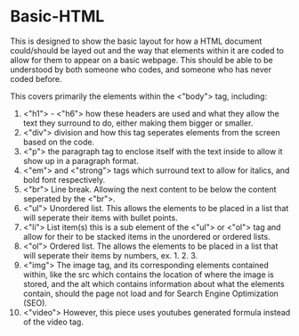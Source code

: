 # Basic-HTML

This is designed to show the basic layout for how a HTML document could/should be layed out and the way that elements within it are coded to allow for them to appear on a basic webpage. This should be able to be understood by both someone who codes, and someone who has never coded before. 

This covers primarily the elements within the <"body"> tag, including:
1. <"h1"> - <"h6"> how these headers are used and what they allow the text they surround to do, either making them bigger or smaller.
2. <"div"> division and how this tag seperates elements from the screen based on the code.
3. <"p"> the paragraph tag to enclose itself with the text inside to allow it show up in a paragraph format.
4. <"em"> and <"strong"> tags which surround text to allow for italics, and bold font respectively.
5. <"br"> Line break. Allowing the next content to be below the content seperated by the <"br">.
6. <"ul"> Unordered list. This allows the elements to be placed in a list that will seperate their items with bullet points. 
7. <"li"> List item(s) this is a sub element of the <"ul"> or <"ol"> tag and allow for their to be stacked items in the unordered or ordered lists.
8. <"ol"> Ordered list. The allows the elements to be placed in a list that will seperate their items by numbers, ex. 1. 2. 3.
9. <"img"> The image tag, and its corresponding elements contained within, like the src which contains the location of where the image is stored, and the alt which contains information about what the elements contain, should the page not load and for Search Engine Optimization (SEO).
10. <"video"> However, this piece uses youtubes generated formula instead of the video tag.
